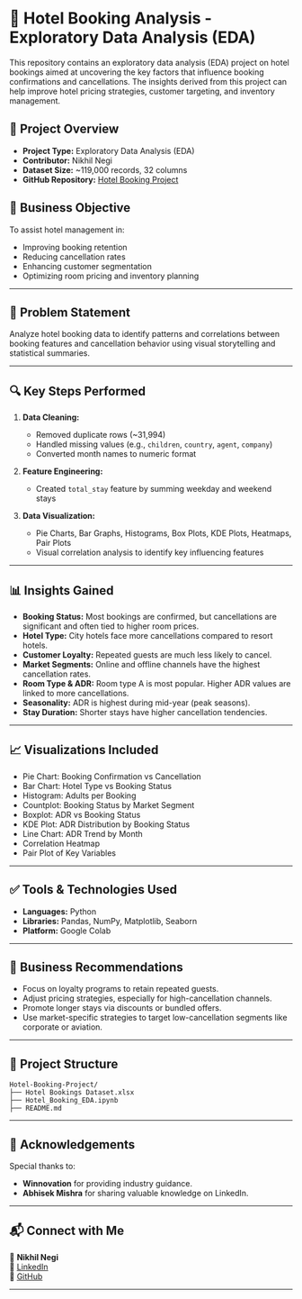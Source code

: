
# 🏨 Hotel Booking Analysis - Exploratory Data Analysis (EDA)

This repository contains an exploratory data analysis (EDA) project on hotel bookings aimed at uncovering the key factors that influence booking confirmations and cancellations. The insights derived from this project can help improve hotel pricing strategies, customer targeting, and inventory management.

## 📌 Project Overview

- **Project Type:** Exploratory Data Analysis (EDA)
- **Contributor:** Nikhil Negi
- **Dataset Size:** ~119,000 records, 32 columns  
- **GitHub Repository:** [Hotel Booking Project](https://github.com/Negi270804/Hotel-Booking-Project.git)

## 🎯 Business Objective

To assist hotel management in:
- Improving booking retention
- Reducing cancellation rates
- Enhancing customer segmentation
- Optimizing room pricing and inventory planning

---

## 🧾 Problem Statement

Analyze hotel booking data to identify patterns and correlations between booking features and cancellation behavior using visual storytelling and statistical summaries.

---

## 🔍 Key Steps Performed

1. **Data Cleaning:**
   - Removed duplicate rows (~31,994)
   - Handled missing values (e.g., `children`, `country`, `agent`, `company`)
   - Converted month names to numeric format

2. **Feature Engineering:**
   - Created `total_stay` feature by summing weekday and weekend stays

3. **Data Visualization:**
   - Pie Charts, Bar Graphs, Histograms, Box Plots, KDE Plots, Heatmaps, Pair Plots
   - Visual correlation analysis to identify key influencing features

---

## 📊 Insights Gained

- **Booking Status:** Most bookings are confirmed, but cancellations are significant and often tied to higher room prices.
- **Hotel Type:** City hotels face more cancellations compared to resort hotels.
- **Customer Loyalty:** Repeated guests are much less likely to cancel.
- **Market Segments:** Online and offline channels have the highest cancellation rates.
- **Room Type & ADR:** Room type A is most popular. Higher ADR values are linked to more cancellations.
- **Seasonality:** ADR is highest during mid-year (peak seasons).
- **Stay Duration:** Shorter stays have higher cancellation tendencies.

---

## 📈 Visualizations Included

- Pie Chart: Booking Confirmation vs Cancellation
- Bar Chart: Hotel Type vs Booking Status
- Histogram: Adults per Booking
- Countplot: Booking Status by Market Segment
- Boxplot: ADR vs Booking Status
- KDE Plot: ADR Distribution by Booking Status
- Line Chart: ADR Trend by Month
- Correlation Heatmap
- Pair Plot of Key Variables

---

## ✅ Tools & Technologies Used

- **Languages:** Python
- **Libraries:** Pandas, NumPy, Matplotlib, Seaborn
- **Platform:** Google Colab

---

## 🧠 Business Recommendations

- Focus on loyalty programs to retain repeated guests.
- Adjust pricing strategies, especially for high-cancellation channels.
- Promote longer stays via discounts or bundled offers.
- Use market-specific strategies to target low-cancellation segments like corporate or aviation.

---

## 📂 Project Structure

```
Hotel-Booking-Project/
├── Hotel Bookings Dataset.xlsx
├── Hotel_Booking_EDA.ipynb
├── README.md
```

---

## 🤝 Acknowledgements

Special thanks to:
- **Winnovation** for providing industry guidance.
- **Abhisek Mishra** for sharing valuable knowledge on LinkedIn.

---

## 📬 Connect with Me

📧 **Nikhil Negi**  
🔗 [LinkedIn](https://www.linkedin.com/in/nikhil-negi-0bb166328)  
📁 [GitHub](https://github.com/Negi270804)

---
